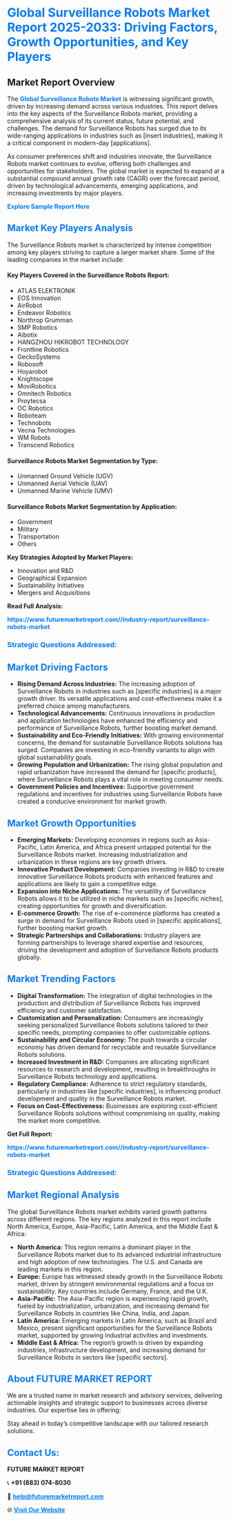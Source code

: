 <h1 style="color: #007BFF;">Global Surveillance Robots Market Report 2025-2033: Driving Factors, Growth Opportunities, and Key Players</h1>

<section id="overview">
<h2>Market Report Overview</h2>
<p>The <a href="https://www.futuremarketreport.com//industry-report/surveillance-robots-market" style="color: #007BFF; text-decoration: none;"><strong>Global Surveillance Robots Market</strong></a> is witnessing significant growth, driven by increasing demand across various industries. This report delves into the key aspects of the Surveillance Robots market, providing a comprehensive analysis of its current status, future potential, and challenges. The demand for Surveillance Robots has surged due to its wide-ranging applications in industries such as [insert industries], making it a critical component in modern-day [applications].</p>
<p>As consumer preferences shift and industries innovate, the Surveillance Robots market continues to evolve, offering both challenges and opportunities for stakeholders. The global market is expected to expand at a substantial compound annual growth rate (CAGR) over the forecast period, driven by technological advancements, emerging applications, and increasing investments by major players.</p>
</section>

<section id="overview">
<p><a href="https://www.futuremarketreport.com//request-sample/reportId=90076" style="color: #007BFF; text-decoration: none;"><strong>Explore Sample Report Here</strong></a></p>
</section>

<section id="key-players">
<h2 style="color: #007BFF;">Market Key Players Analysis</h2>
<p>The Surveillance Robots market is characterized by intense competition among key players striving to capture a larger market share. Some of the leading companies in the market include:</p>
<h4>Key Players Covered in the Surveillance Robots Report:</h4>
<ul><li>ATLAS ELEKTRONIK</li><li>EOS Innovation</li><li>AirRobot</li><li>Endeavor Robotics</li><li>Northrop Grumman</li><li>SMP Robotics</li><li>Aibotix</li><li>HANGZHOU HIKROBOT TECHNOLOGY</li><li>Frontline Robotics</li><li>GeckoSystems</li><li>Robosoft</li><li>Hoyarobot</li><li>Knightscope</li><li>MoviRobotics</li><li>Omnitech Robotics</li><li>Proytecsa</li><li>OC Robotics</li><li>Roboteam</li><li>Technobots</li><li>Vecna Technologies</li><li>WM Robots</li><li>Transcend Robotics</li></ul>
<h4>Surveillance Robots Market Segmentation by Type:</h4>
<ul><li>Unmanned Ground Vehicle (UGV)</li><li>Unmanned Aerial Vehicle (UAV)</li><li>Unmanned Marine Vehicle (UMV)</li></ul>

<h4>Surveillance Robots Market Segmentation by Application:</h4>
<ul><li>Government</li><li>Military</li><li>Transportation</li><li>Others</li></ul>
<p><strong>Key Strategies Adopted by Market Players:</strong></p>
<ul>
<li>Innovation and R&D</li>
<li>Geographical Expansion</li>
<li>Sustainability Initiatives</li>
<li>Mergers and Acquisitions</li>
</ul>
</section>

<section>
<p><strong>Read Full Analysis: </strong></p><a href="https://www.futuremarketreport.com//industry-report/surveillance-robots-market" style="color: #007BFF; text-decoration: none;"><strong>https://www.futuremarketreport.com//industry-report/surveillance-robots-market</strong></a>
<h3 style="color: #007BFF;">Strategic Questions Addressed:</h3>
</section>

<section id="driving-factors">
<h2 style="color: #007BFF;">Market Driving Factors</h2>
<ul>
<li><strong>Rising Demand Across Industries:</strong> The increasing adoption of Surveillance Robots in industries such as [specific industries] is a major growth driver. Its versatile applications and cost-effectiveness make it a preferred choice among manufacturers.</li>
<li><strong>Technological Advancements:</strong> Continuous innovations in production and application technologies have enhanced the efficiency and performance of Surveillance Robots, further boosting market demand.</li>
<li><strong>Sustainability and Eco-Friendly Initiatives:</strong> With growing environmental concerns, the demand for sustainable Surveillance Robots solutions has surged. Companies are investing in eco-friendly variants to align with global sustainability goals.</li>
<li><strong>Growing Population and Urbanization:</strong> The rising global population and rapid urbanization have increased the demand for [specific products], where Surveillance Robots plays a vital role in meeting consumer needs.</li>
<li><strong>Government Policies and Incentives:</strong> Supportive government regulations and incentives for industries using Surveillance Robots have created a conducive environment for market growth.</li>
</ul>
</section>

<section id="growth-opportunities">
<h2 style="color: #007BFF;">Market Growth Opportunities</h2>
<ul>
<li><strong>Emerging Markets:</strong> Developing economies in regions such as Asia-Pacific, Latin America, and Africa present untapped potential for the Surveillance Robots market. Increasing industrialization and urbanization in these regions are key growth drivers.</li>
<li><strong>Innovative Product Development:</strong> Companies investing in R&D to create innovative Surveillance Robots products with enhanced features and applications are likely to gain a competitive edge.</li>
<li><strong>Expansion into Niche Applications:</strong> The versatility of Surveillance Robots allows it to be utilized in niche markets such as [specific niches], creating opportunities for growth and diversification.</li>
<li><strong>E-commerce Growth:</strong> The rise of e-commerce platforms has created a surge in demand for Surveillance Robots used in [specific applications], further boosting market growth.</li>
<li><strong>Strategic Partnerships and Collaborations:</strong> Industry players are forming partnerships to leverage shared expertise and resources, driving the development and adoption of Surveillance Robots products globally.</li>
</ul>
</section>

<section id="trending-factors">
<h2 style="color: #007BFF;">Market Trending Factors</h2>
<ul>
<li><strong>Digital Transformation:</strong> The integration of digital technologies in the production and distribution of Surveillance Robots has improved efficiency and customer satisfaction.</li>
<li><strong>Customization and Personalization:</strong> Consumers are increasingly seeking personalized Surveillance Robots solutions tailored to their specific needs, prompting companies to offer customizable options.</li>
<li><strong>Sustainability and Circular Economy:</strong> The push towards a circular economy has driven demand for recyclable and reusable Surveillance Robots solutions.</li>
<li><strong>Increased Investment in R&D:</strong> Companies are allocating significant resources to research and development, resulting in breakthroughs in Surveillance Robots technology and applications.</li>
<li><strong>Regulatory Compliance:</strong> Adherence to strict regulatory standards, particularly in industries like [specific industries], is influencing product development and quality in the Surveillance Robots market.</li>
<li><strong>Focus on Cost-Effectiveness:</strong> Businesses are exploring cost-efficient Surveillance Robots solutions without compromising on quality, making the market more competitive.</li>
</ul>
</section>

<section>
<p><strong>Get Full Report: </strong></p><a href="https://www.futuremarketreport.com//industry-report/surveillance-robots-market" style="color: #007BFF; text-decoration: none;"><strong>https://www.futuremarketreport.com//industry-report/surveillance-robots-market</strong></a>
<h3 style="color: #007BFF;">Strategic Questions Addressed:</h3>
</section>


<section id="regional-analysis">
<h2 style="color: #007BFF;">Market Regional Analysis</h2>
<p>The global Surveillance Robots market exhibits varied growth patterns across different regions. The key regions analyzed in this report include North America, Europe, Asia-Pacific, Latin America, and the Middle East & Africa:</p>
<ul>
<li><strong>North America:</strong> This region remains a dominant player in the Surveillance Robots market due to its advanced industrial infrastructure and high adoption of new technologies. The U.S. and Canada are leading markets in this region.</li>
<li><strong>Europe:</strong> Europe has witnessed steady growth in the Surveillance Robots market, driven by stringent environmental regulations and a focus on sustainability. Key countries include Germany, France, and the U.K.</li>
<li><strong>Asia-Pacific:</strong> The Asia-Pacific region is experiencing rapid growth, fueled by industrialization, urbanization, and increasing demand for Surveillance Robots in countries like China, India, and Japan.</li>
<li><strong>Latin America:</strong> Emerging markets in Latin America, such as Brazil and Mexico, present significant opportunities for the Surveillance Robots market, supported by growing industrial activities and investments.</li>
<li><strong>Middle East & Africa:</strong> The region’s growth is driven by expanding industries, infrastructure development, and increasing demand for Surveillance Robots in sectors like [specific sectors].</li>
</ul>
</section>

<footer>
<h2 style="color: #007BFF;">About FUTURE MARKET REPORT</h2>
<p>We are a trusted name in market research and advisory services, delivering actionable insights and strategic support to businesses across diverse industries. Our expertise lies in offering:</p>

<p>Stay ahead in today’s competitive landscape with our tailored research solutions.</p>

<h2 style="color: #007BFF;">Contact Us:</h2>
<p><strong>FUTURE MARKET REPORT</strong></p>
<p>📞 <strong>+91 (883) 074-8030</strong></p>
<p>📧 <strong><a href="mailto:help@futuremarketreport.com" style="color: #007BFF;">help@futuremarketreport.com</a></strong></p>
<p>🌐 <strong><a href="https://www.futuremarketreport.com/" style="color: #007BFF;">Visit Our Website</a></strong></p>
</footer>
